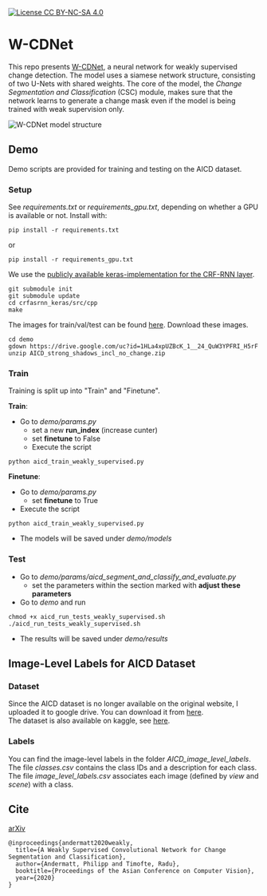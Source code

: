[![License CC BY-NC-SA 4.0](https://img.shields.io/badge/license-CC4.0-blue.svg)](https://raw.githubusercontent.com/nvlabs/SPADE/master/LICENSE.md)

# W-CDNet
This repo presents [W-CDNet](https://arxiv.org/abs/2011.03577), a neural network for weakly supervised change detection. The model uses a siamese network structure, consisting of two U-Nets with shared weights. The core of the model, the *Change Segmentation and Classification* (CSC) module, makes sure that the network learns to generate a change mask even if the model is being trained with weak supervision only.

![W-CDNet model structure](docs/model_all_simplified_cropped.svg)

## Demo
Demo scripts are provided for training and testing on the AICD dataset. 

### Setup
See *requirements.txt* or *requirements_gpu.txt*, depending on whether a GPU is available or not.
Install with:
```
pip install -r requirements.txt
```
or
```
pip install -r requirements_gpu.txt
```

We use the [publicly available keras-implementation for the CRF-RNN layer](https://github.com/sadeepj/crfasrnn_keras).
```
git submodule init
git submodule update
cd crfasrnn_keras/src/cpp
make
``` 

The images for train/val/test can be found [here](https://drive.google.com/file/d/1HLa4xpUZBcK_1__24_QuW3YPFRI_H5rF/view?usp=sharing). Download these images.
```
cd demo
gdown https://drive.google.com/uc?id=1HLa4xpUZBcK_1__24_QuW3YPFRI_H5rF
unzip AICD_strong_shadows_incl_no_change.zip
```

### Train
Training is split up into "Train" and "Finetune". 

**Train**:
- Go to *demo/params.py*
  - set a new **run_index** (increase cunter)
  - set **finetune** to False
  - Execute the script
```
python aicd_train_weakly_supervised.py
```

**Finetune**:
- Go to *demo/params.py*
  - set **finetune** to True
- Execute the script
```
python aicd_train_weakly_supervised.py
```

- The models will be saved under *demo/models*

### Test
- Go to *demo/params/aicd_segment_and_classify_and_evaluate.py*
  - set the parameters within the section marked with **adjust these parameters**
- Go to *demo* and run 
```
chmod +x aicd_run_tests_weakly_supervised.sh
./aicd_run_tests_weakly_supervised.sh
```

- The results will be saved under *demo/results*


## Image-Level Labels for AICD Dataset
### Dataset
Since the AICD dataset is no longer available on the original website, I uploaded it to google drive. You can download it from [here](https://drive.google.com/file/d/1anlZYIDaZfnFvijg8SfYqt7CvyMDhR_E/view?usp=sharing). <br>
The dataset is also available on kaggle, see [here](https://www.kaggle.com/kmader/aerial-change-detection-in-video-games). <br>

### Labels
You can find the image-level labels in the folder *AICD_image_level_labels*. The file *classes.csv* contains the class IDs and a description for each class. The file *image_level_labels.csv* associates each image (defined by *view* and *scene*) with a class. 


## Cite
[arXiv](https://arxiv.org/abs/2011.03577)

```
@inproceedings{andermatt2020weakly,
  title={A Weakly Supervised Convolutional Network for Change Segmentation and Classification},
  author={Andermatt, Philipp and Timofte, Radu},
  booktitle={Proceedings of the Asian Conference on Computer Vision},
  year={2020}
}
```